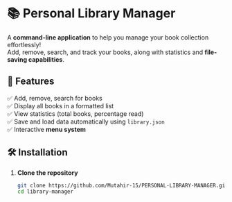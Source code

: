 # 📚 Personal Library Manager

A **command-line application** to help you manage your book collection effortlessly!  
Add, remove, search, and track your books, along with statistics and **file-saving capabilities**.  

## 🚀 Features
✅ Add, remove, search for books  
✅ Display all books in a formatted list  
✅ View statistics (total books, percentage read)  
✅ Save and load data automatically using `library.json`  
✅ Interactive **menu system**  

## 🛠️ Installation

1. **Clone the repository**  
   ```sh
   git clone https://github.com/Mutahir-15/PERSONAL-LIBRARY-MANAGER.git
   cd library-manager
